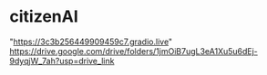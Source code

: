 # citizenAI
"https://3c3b256449909459c7.gradio.live"
https://drive.google.com/drive/folders/1jmOiB7ugL3eA1Xu5u6dEj-9dyqjW_7ah?usp=drive_link

